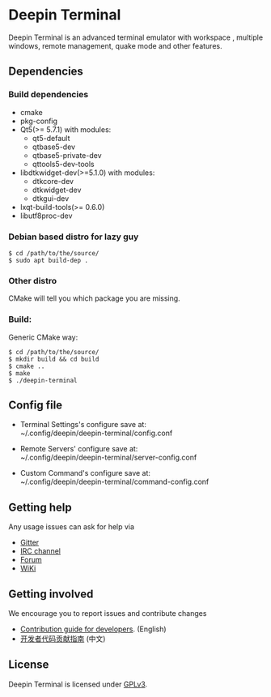 # Deepin Terminal

Deepin Terminal is an advanced terminal emulator with workspace , multiple windows, remote management, quake mode and other features.

## Dependencies

### Build dependencies
* cmake
* pkg-config
* Qt5(>= 5.7.1) with modules:
  - qt5-default
  - qtbase5-dev
  - qtbase5-private-dev
  - qttools5-dev-tools
* libdtkwidget-dev(>=5.1.0) with modules:
  - dtkcore-dev
  - dtkwidget-dev
  - dtkgui-dev
* lxqt-build-tools(>= 0.6.0)
* libutf8proc-dev

### Debian based distro for lazy guy

``` shell
$ cd /path/to/the/source/
$ sudo apt build-dep .
```

### Other distro

CMake will tell you which package you are missing.

### Build:

Generic CMake way:

``` shell
$ cd /path/to/the/source/
$ mkdir build && cd build
$ cmake ..
$ make
$ ./deepin-terminal
```


## Config file

* Terminal Settings's configure save at:<br/>
~/.config/deepin/deepin-terminal/config.conf

* Remote Servers' configure save at:<br/>
~/.config/deepin/deepin-terminal/server-config.conf

* Custom Command's configure save at:<br/>
~/.config/deepin/deepin-terminal/command-config.conf

## Getting help

Any usage issues can ask for help via

* [Gitter](https://gitter.im/orgs/linuxdeepin/rooms)
* [IRC channel](https://webchat.freenode.net/?channels=deepin)
* [Forum](https://bbs.deepin.org)
* [WiKi](https://wiki.deepin.org/)

## Getting involved

We encourage you to report issues and contribute changes

* [Contribution guide for developers](https://github.com/linuxdeepin/developer-center/wiki/Contribution-Guidelines-for-Developers-en). (English)
* [开发者代码贡献指南](https://github.com/linuxdeepin/developer-center/wiki/Contribution-Guidelines-for-Developers) (中文)

## License

Deepin Terminal is licensed under [GPLv3](LICENSE).
